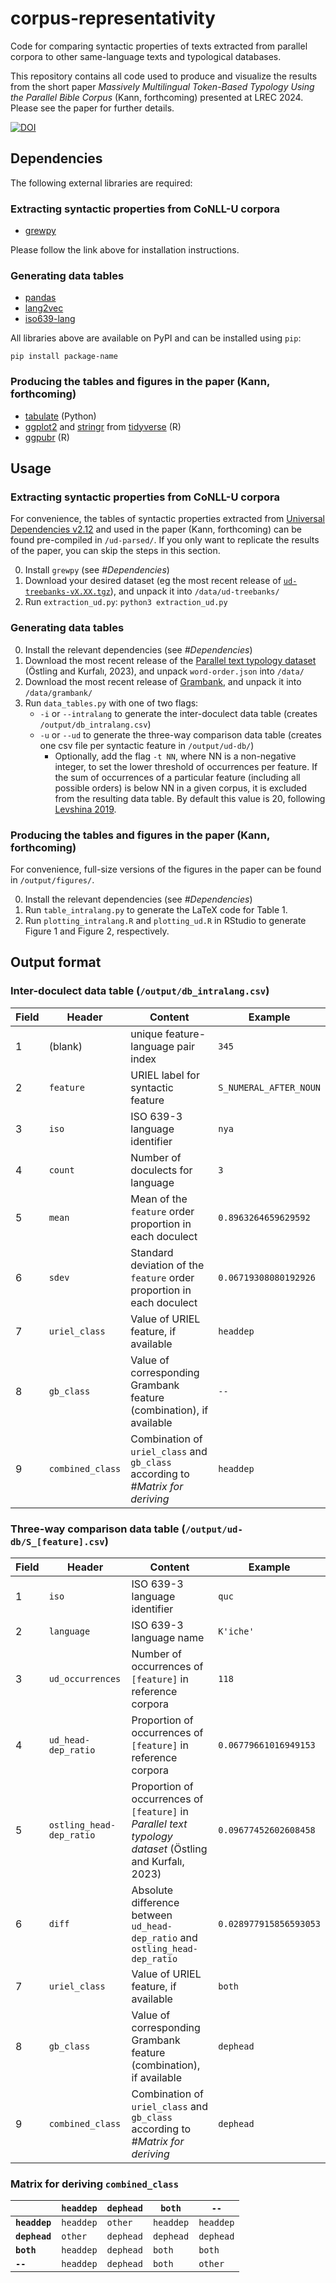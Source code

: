 # corpus-representativity
Code for comparing syntactic properties of texts extracted from parallel corpora to other same-language texts and typological databases.

This repository contains all code used to produce and visualize the results from the short paper *Massively Multilingual Token-Based Typology Using the Parallel Bible Corpus* (Kann, forthcoming) presented at LREC 2024. 
Please see the paper for further details.

[![DOI](https://zenodo.org/badge/767429719.svg)](https://zenodo.org/doi/10.5281/zenodo.10858784)

## Dependencies
The following external libraries are required:

### Extracting syntactic properties from CoNLL-U corpora
- [grewpy](https://grew.fr/usage/python/)

Please follow the link above for installation instructions.

### Generating data tables
- [pandas](https://pypi.org/project/pandas/)
- [lang2vec](https://pypi.org/project/lang2vec/)
- [iso639-lang](https://pypi.org/project/iso639-lang/)

All libraries above are available on PyPI and can be installed using `pip`:
```
pip install package-name
```

### Producing the tables and figures in the paper (Kann, forthcoming)
- [tabulate](https://pypi.org/project/tabulate/) (Python)
- [ggplot2](https://cran.r-project.org/web/packages/ggplot2/index.html) and [stringr](https://cran.r-project.org/web/packages/stringr/index.html) from [tidyverse](https://cran.r-project.org/web/packages/tidyverse/) (R)
- [ggpubr](https://cran.r-project.org/web/packages/ggpubr/index.html) (R)

## Usage
### Extracting syntactic properties from CoNLL-U corpora
For convenience, the tables of syntactic properties extracted from [Universal Dependencies v2.12](https://lindat.mff.cuni.cz/repository/xmlui/handle/11234/1-5150) and used in the paper (Kann, forthcoming) can be found pre-compiled in `/ud-parsed/`. If you only want to replicate the results of the paper, you can skip the steps in this section.

0. Install `grewpy` (see *#Dependencies*)
1. Download your desired dataset (eg the most recent release of [`ud-treebanks-vX.XX.tgz`](https://lindat.mff.cuni.cz/repository/xmlui/handle/11234/1-5287)), and unpack it into `/data/ud-treebanks/`
2. Run `extraction_ud.py`:
    ```python3 extraction_ud.py```

### Generating data tables

0. Install the relevant dependencies (see *#Dependencies*)
1. Download the most recent release of the [Parallel text typology dataset](https://zenodo.org/doi/10.5281/zenodo.7506219) (Östling and Kurfalı, 2023), and unpack `word-order.json` into `/data/`
2. Download the most recent release of [Grambank](https://zenodo.org/doi/10.5281/zenodo.7740139), and unpack it into `/data/grambank/`
3. Run `data_tables.py` with one of two flags:
    - `-i` or `--intralang` to generate the inter-doculect data table (creates `/output/db_intralang.csv`)
    - `-u` or `--ud` to generate the three-way comparison data table (creates one csv file per syntactic feature in `/output/ud-db/`)
        - Optionally, add the flag `-t NN`, where NN is a non-negative integer, to set the lower threshold of occurrences per feature. If the sum of occurrences of a particular feature (including all possible orders) is below NN in a given corpus, it is excluded from the resulting data table. By default this value is 20, following [Levshina 2019](https://doi.org/10.1515/lingty-2019-0025).

### Producing the tables and figures in the paper (Kann, forthcoming)

For convenience, full-size versions of the figures in the paper can be found in `/output/figures/`.

0. Install the relevant dependencies (see *#Dependencies*)
1. Run `table_intralang.py` to generate the LaTeX code for Table 1.
2. Run `plotting_intralang.R` and `plotting_ud.R` in RStudio to generate Figure 1 and Figure 2, respectively.

## Output format
### Inter-doculect data table (`/output/db_intralang.csv`)
| Field | Header | Content | Example |
| --- | --- | --- | --- |
| 1 | (blank) | unique feature-language pair index | `345` |
| 2 | `feature` | URIEL label for syntactic feature | `S_NUMERAL_AFTER_NOUN` |
| 3 | `iso` | ISO 639-3 language identifier | `nya` |
| 4 | `count` | Number of doculects for language | `3` |
| 5 | `mean` | Mean of the `feature` order proportion in each doculect | `0.8963264659629592` |
| 6 | `sdev` | Standard deviation of the `feature` order proportion in each doculect | `0.06719308080192926` |
| 7 | `uriel_class` | Value of URIEL feature, if available | `headdep` |
| 8 | `gb_class` | Value of corresponding Grambank feature (combination), if available | `--` |
| 9 | `combined_class` | Combination of `uriel_class` and `gb_class` according to *#Matrix for deriving* | `headdep` |

### Three-way comparison data table (`/output/ud-db/S_[feature].csv`)
| Field | Header | Content | Example |
| --- | --- | --- | --- |
| 1 | `iso` | ISO 639-3 language identifier | `quc` |
| 2 | `language` | ISO 639-3 language name | `K'iche'` |
| 3 | `ud_occurrences` | Number of occurrences of `[feature]` in reference corpora | `118` |
| 4 | `ud_head-dep_ratio` | Proportion of occurrences of `[feature]` in reference corpora | `0.06779661016949153` |
| 5 | `ostling_head-dep_ratio` | Proportion of occurrences of `[feature]` in *Parallel text typology dataset* (Östling and Kurfalı, 2023) | `0.09677452602608458` |
| 6 | `diff` | Absolute difference between `ud_head-dep_ratio` and `ostling_head-dep_ratio` | `0.028977915856593053` |
| 7 | `uriel_class` | Value of URIEL feature, if available | `both` |
| 8 | `gb_class` | Value of corresponding Grambank feature (combination), if available | `dephead` |
| 9 | `combined_class` | Combination of `uriel_class` and `gb_class` according to *#Matrix for deriving* | `dephead` |

### Matrix for deriving `combined_class`

| | `headdep` | `dephead` | `both` | `--` | 
| --- | --- | --- | --- | --- |
| **`headdep`** | `headdep` | `other` | `headdep` | `headdep` |
| **`dephead`** | `other` | `dephead` | `dephead` | `dephead` |
| **`both`** | `headdep` | `dephead` | `both` | `both` |
| **`--`** | `headdep` | `dephead` | `both` | `other` |